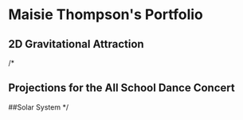# Maisie Thompson's Portfolio
## 2D Gravitational Attraction

<script src="processing.min.js"></script>
<canvas data-processing-sources="keplers_laws_2.pde"></canvas>
/*
## Projections for the All School Dance Concert

<script src="processing.min.js"></script>
<canvas data-processing-sources="illusion.pde"></canvas>


<canvas data-processing-sources="optical_illusion.pde"></canvas>


<canvas data-processing-sources="noisy_fabric.pde"></canvas>

##Solar System
<canvas data-processing-sources="solar_system.pde"></canvas>
*/

